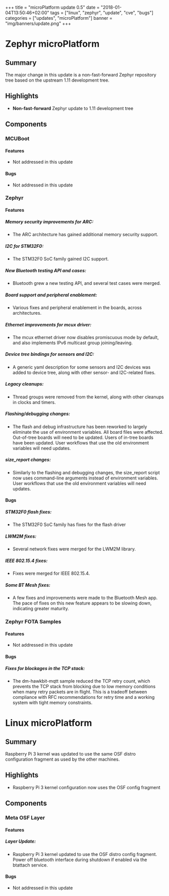 +++
title = "microPlatform update 0.5"
date = "2018-01-04T13:50:46+02:00"
tags = ["linux", "zephyr", "update", "cve", "bugs"]
categories = ["updates", "microPlatform"]
banner = "img/banners/update.png"
+++

# Zephyr microPlatform

## Summary

The major change in this update is a non-fast-forward Zephyr
repository tree based on the upstream 1.11 development tree.


## Highlights

- **Non-fast-forward** Zephyr update to 1.11 development tree

## Components


### MCUBoot


#### Features
- Not addressed in this update

#### Bugs
- Not addressed in this update

### Zephyr


#### Features

##### Memory security improvements for ARC: 
- The ARC architecture has gained additional memory
security support.


##### I2C for STM32F0: 
- The STM32F0 SoC family gained I2C support.


##### New Bluetooth testing API and cases: 
- Bluetooth grew a new testing API, and several test cases
were merged.


##### Board support and peripheral enablement: 
- Various fixes and peripheral enablement in the boards,
across architectures.


##### Ethernet improvements for mcux driver: 
- The mcux ethernet driver now disables promiscuous mode
by default, and also implements IPv6 multicast group
joining/leaving.


##### Device tree bindings for sensors and I2C: 
- A generic yaml description for some sensors and I2C
devices was added to device tree, along with other
sensor- and I2C-related fixes.


##### Legacy cleanups: 
- Thread groups were removed from the kernel, along with
other cleanups in clocks and timers.


##### Flashing/debugging changes: 
- The flash and debug infrastructure has been reworked to
largely eliminate the use of environment variables. All
board files were affected. Out-of-tree boards will need
to be updated. Users of in-tree boards have been
updated. User workflows that use the old environment
variables will need updates.


##### size_report changes: 
- Similarly to the flashing and debugging changes, the
size_report script now uses command-line arguments
instead of environment variables. User workflows that
use the old environment variables will need updates.


#### Bugs

##### STM32F0 flash fixes: 
- The STM32F0 SoC family has fixes for the flash driver



##### LWM2M fixes: 
- Several network fixes were merged for the LWM2M library.



##### IEEE 802.15.4 fixes: 
- Fixes were merged for IEEE 802.15.4.



##### Some BT Mesh fixes: 
- A few fixes and improvements were made to the Bluetooth
Mesh app. The pace of fixes on this new feature appears
to be slowing down, indicating greater maturity.



### Zephyr FOTA Samples


#### Features
- Not addressed in this update

#### Bugs

##### Fixes for blockages in the TCP stack: 
- The dm-hawkbit-mqtt sample reduced the TCP retry count,
which prevents the TCP stack from blocking due to low
memory conditions when many retry packets are in flight.
This is a tradeoff between compliance with RFC
recommendations for retry time and a working system with
tight memory constraints.


# Linux microPlatform

## Summary

Raspberry Pi 3 kernel was updated to use the same OSF distro configuration
fragment as used by the other machines.


## Highlights

- Raspberry Pi 3 kernel configuration now uses the OSF config fragment

## Components


### Meta OSF Layer


#### Features

##### Layer Update: 
- Raspberry Pi 3 kernel updated to use the OSF distro config
fragment.
Power off bluetooth interface during shutdown if enabled via
the btattach service.


#### Bugs
- Not addressed in this update

